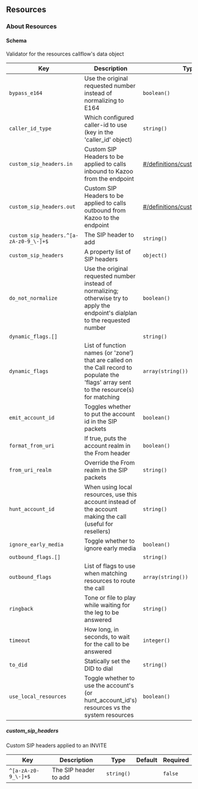 ## Resources

### About Resources

#### Schema

Validator for the resources callflow's data object



Key | Description | Type | Default | Required
--- | ----------- | ---- | ------- | --------
`bypass_e164` | Use the original requested number instead of normalizing to E164 | `boolean()` |   | `false`
`caller_id_type` | Which configured caller-id to use (key in the 'caller_id' object) | `string()` | `external` | `false`
`custom_sip_headers.in` | Custom SIP Headers to be applied to calls inbound to Kazoo from the endpoint | [#/definitions/custom_sip_headers](#custom_sip_headers) |   | `false`
`custom_sip_headers.out` | Custom SIP Headers to be applied to calls outbound from Kazoo to the endpoint | [#/definitions/custom_sip_headers](#custom_sip_headers) |   | `false`
`custom_sip_headers.^[a-zA-z0-9_\-]+$` | The SIP header to add | `string()` |   | `false`
`custom_sip_headers` | A property list of SIP headers | `object()` |   | `false`
`do_not_normalize` | Use the original requested number instead of normalizing; otherwise try to apply the endpoint's dialplan to the requested number | `boolean()` |   | `false`
`dynamic_flags.[]` |   | `string()` |   | `false`
`dynamic_flags` | List of function names (or 'zone') that are called on the Call record to populate the 'flags' array sent to the resource(s) for matching | `array(string())` |   | `false`
`emit_account_id` | Toggles whether to put the account id in the SIP packets | `boolean()` |   | `false`
`format_from_uri` | If true, puts the account realm in the From header | `boolean()` |   | `false`
`from_uri_realm` | Override the From realm in the SIP packets | `string()` |   | `false`
`hunt_account_id` | When using local resources, use this account instead of the account making the call (useful for resellers) | `string()` |   | `false`
`ignore_early_media` | Toggle whether to ignore early media | `boolean()` | `false` | `false`
`outbound_flags.[]` |   | `string()` |   | `false`
`outbound_flags` | List of flags to use when matching resources to route the call | `array(string())` | `[]` | `false`
`ringback` | Tone or file to play while waiting for the leg to be answered | `string()` |   | `false`
`timeout` | How long, in seconds, to wait for the call to be answered | `integer()` |   | `false`
`to_did` | Statically set the DID to dial | `string()` |   | `false`
`use_local_resources` | Toggle whether to use the account's (or hunt_account_id's) resources vs the system resources | `boolean()` | `true` | `false`

##### custom_sip_headers

Custom SIP headers applied to an INVITE


Key | Description | Type | Default | Required
--- | ----------- | ---- | ------- | --------
`^[a-zA-z0-9_\-]+$` | The SIP header to add | `string()` |   | `false`



